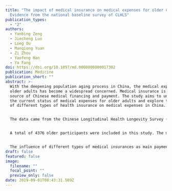 ```yaml
---
title: "The impact of medical insurance on medical expenses for older Chinese:
  Evidence from the national baseline survey of CLHLS"
publication_types:
  - "2"
authors:
  - Yanbing Zeng
  - Jiecheng Luo
  - Long Ou
  - Manqiong Yuan
  - Zi Zhou
  - Yaofeng Han
  - Ya Fang
doi: https://doi.org/10.1097/md.0000000000017302
publication: Medicine
publication_short: ""
abstract: >-
  With the deepening population aging process in China, the medical expenses of
  older adults has become a widespread concerned. Medical insurance is a major
  source of Chinese medical financing and payment. The study aims to understand
  the current status of medical expenses for older adults and explore the effect
  of different types of health insurance on medical expenses in China.


  The data came from the Chinese Longitudinal Health Longevity Survey (CLHLS) in 2014. The Kruskal–Wallis test and general multivariate linear regression model were applied to analyze the current situation and to explore how medical insurance as the main payment impacts medical expenses.


  A total of 4376 older participants were included in this study. The median of medical expenses of a total was 1500 Yuan per year. The proportions of participants who had the urban employee-based basic medical insurance (UE-BMI), the urban residents basic medical insurance (UR-BMI), the new rural cooperative medical insurance scheme (NCMS), and the commercial medical insurance were 10.8%, 8.4%, 72.7%, and 0.9%, respectively. 34.8% of older adults paid the health care service via the NCMS and 11.9% paid via the UE-BMI. Participating in the NCMS and UR-BMI are significantly related to the level of the medical fees of older adults. UE-BMI, UR-BMI, and NCMS as main payment eased the pressure of medical expenses.


  The influence of different types of medical insurances as main payments on the medical expenses of older adults is varied. Implementation of medical insurance should be taken to further relieve the medical expenses of older adults.
draft: false
featured: false
image:
  filename: ""
  focal_point: ""
  preview_only: false
date: 2019-09-01T08:43:31.569Z
---
```

